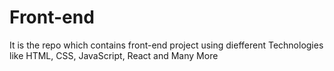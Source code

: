 # Front-end
It is the repo which contains front-end project using diefferent Technologies like HTML, CSS, JavaScript, React and Many More
